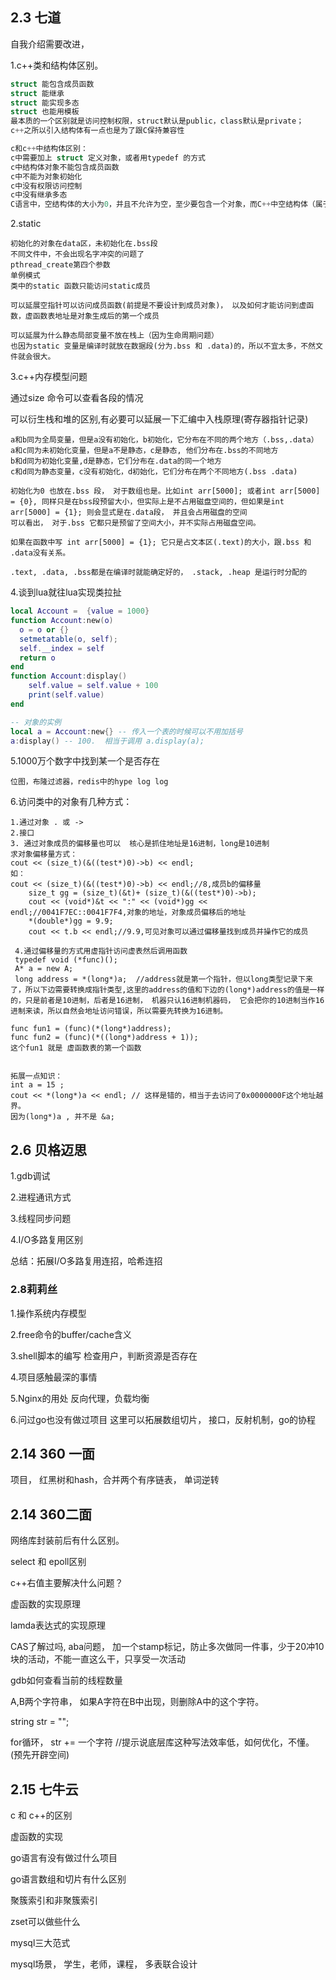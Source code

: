 ## 2.3 七道

自我介绍需要改进，

1.c++类和结构体区别。

~~~c
struct 能包含成员函数
struct 能继承
struct 能实现多态
struct 也能用模板
最本质的一个区别就是访问控制权限，struct默认是public，class默认是private；
c++之所以引入结构体有一点也是为了跟C保持兼容性

c和c++中结构体区别：
c中需要加上 struct 定义对象，或者用typedef 的方式
c中结构体对象不能包含成员函数
c中不能为对象初始化
c中没有权限访问控制
c中没有继承多态
C语言中，空结构体的大小为0，并且不允许为空，至少要包含一个对象，而C++中空结构体（属于空类）可以为空，并且大小为1


~~~



2.static

~~~
初始化的对象在data区，未初始化在.bss段
不同文件中，不会出现名字冲突的问题了
pthread_create第四个参数
单例模式
类中的static 函数只能访问static成员

可以延展空指针可以访问成员函数(前提是不要设计到成员对象)， 以及如何才能访问到虚函数，虚函数表地址是对象生成后的第一个成员

可以延展为什么静态局部变量不放在栈上（因为生命周期问题）
也因为static 变量是编译时就放在数据段(分为.bss 和 .data)的，所以不宜太多，不然文件就会很大。
~~~



3.c++内存模型问题

通过size 命令可以查看各段的情况

可以衍生栈和堆的区别,有必要可以延展一下汇编中入栈原理(寄存器指针记录)

~~~
a和b同为全局变量，但是a没有初始化，b初始化，它分布在不同的两个地方（.bss,.data）
a和c同为未初始化变量，但是a不是静态，c是静态, 他们分布在.bss的不同地方
b和d同为初始化变量,d是静态，它们分布在.data的同一个地方
c和d同为静态变量，c没有初始化，d初始化，它们分布在两个不同地方(.bss .data)

初始化为0 也放在.bss 段， 对于数组也是。比如int arr[5000]; 或者int arr[5000] = {0}, 同样只是在bss段预留大小，但实际上是不占用磁盘空间的，但如果是int arr[5000] = {1}; 则会显式是在.data段， 并且会占用磁盘的空间  
可以看出， 对于.bss 它都只是预留了空间大小，并不实际占用磁盘空间。

如果在函数中写 int arr[5000] = {1}; 它只是占文本区(.text)的大小，跟.bss 和 .data没有关系。

.text, .data, .bss都是在编译时就能确定好的， .stack, .heap 是运行时分配的
~~~

4.谈到lua就往lua实现类拉扯

~~~lua
local Account =  {value = 1000}
function Account:new(o) 
  o = o or {}
  setmetatable(o, self);
  self.__index = self
  return o
end
function Account:display() 
	self.value = self.value + 100    
    print(self.value)
end

-- 对象的实例
local a = Account:new{} -- 传入一个表的时候可以不用加括号
a:display() -- 100.  相当于调用 a.display(a);

~~~





5.1000万个数字中找到某一个是否存在

~~~
位图，布隆过滤器，redis中的hype log log
~~~

6.访问类中的对象有几种方式：

~~~
1.通过对象 . 或 ->
2.接口
3. 通过对象成员的偏移量也可以  核心是抓住地址是16进制，long是10进制
求对象偏移量方式：
cout << (size_t)(&((test*)0)->b) << endl;
如：
cout << (size_t)(&((test*)0)->b) << endl;//8,成员b的偏移量
    size_t gg = (size_t)(&t)+ (size_t)(&((test*)0)->b);
    cout << (void*)&t << ":" << (void*)gg << endl;//0041F7EC::0041F7F4,对象的地址，对象成员偏移后的地址
    *(double*)gg = 9.9;
    cout << t.b << endl;//9.9,可见对象可以通过偏移量找到成员并操作它的成员
    
 4.通过偏移量的方式用虚指针访问虚表然后调用函数
 typedef void (*func)();
 A* a = new A;
 long address = *(long*)a;  //address就是第一个指针，但以long类型记录下来了，所以下边需要转换成指针类型,这里的address的值和下边的(long*)address的值是一样的，只是前者是10进制，后者是16进制， 机器只认16进制机器码， 它会把你的10进制当作16进制来读，所以自然会地址访问错误，所以需要先转换为16进制。
 
func fun1 = (func)(*(long*)address);
func fun2 = (func)(*((long*)address + 1));
这个fun1 就是 虚函数表的第一个函数


拓展一点知识：
int a = 15 ;
cout << *(long*)a << endl; // 这样是错的，相当于去访问了0x0000000F这个地址越界。
因为(long*)a , 并不是 &a; 
~~~

## 2.6 贝格迈思

1.gdb调试

2.进程通讯方式

3.线程同步问题

4.I/O多路复用区别

总结：拓展I/O多路复用连招，哈希连招

### 2.8莉莉丝

1.操作系统内存模型

2.free命令的buffer/cache含义

3.shell脚本的编写
检查用户，判断资源是否存在

4.项目感触最深的事情

5.Nginx的用处
反向代理，负载均衡

6.问过go也没有做过项目
这里可以拓展数组切片， 接口，反射机制，go的协程

## 2.14 360 一面

项目， 红黑树和hash，合并两个有序链表， 单词逆转

## 2.14 360二面

网络库封装前后有什么区别。

select 和 epoll区别

c++右值主要解决什么问题？

虚函数的实现原理

lamda表达式的实现原理

CAS了解过吗, aba问题， 加一个stamp标记，防止多次做同一件事，少于20冲10块的活动，不能一直这么干，只享受一次活动

gdb如何查看当前的线程数量

A,B两个字符串， 如果A字符在B中出现，则删除A中的这个字符。

string str = "";

for循环， str += 一个字符   		//提示说底层库这种写法效率低，如何优化，不懂。(预先开辟空间)

## 2.15 七牛云

c 和 c++的区别

虚函数的实现

go语言有没有做过什么项目

go语言数组和切片有什么区别

聚簇索引和非聚簇索引

zset可以做些什么

mysql三大范式

mysql场景， 学生，老师，课程， 多表联合设计